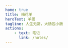```yaml
---
home: true
title: 梅花羊
heroText: 羊圈
tagline: 人生无常，大肠包小肠
actions:
    - text: 笔记
      link: /notes/
---
```


